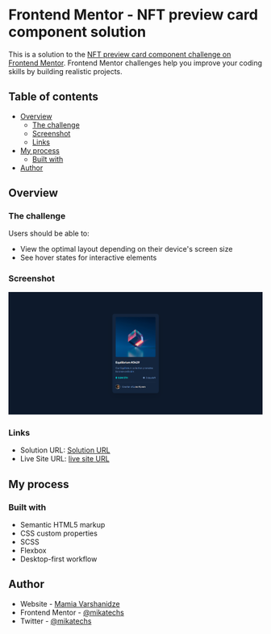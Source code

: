 # Frontend Mentor - NFT preview card component solution

This is a solution to the [NFT preview card component challenge on Frontend Mentor](https://www.frontendmentor.io/challenges/nft-preview-card-component-SbdUL_w0U). Frontend Mentor challenges help you improve your coding skills by building realistic projects. 

## Table of contents

- [Overview](#overview)
  - [The challenge](#the-challenge)
  - [Screenshot](#screenshot)
  - [Links](#links)
- [My process](#my-process)
  - [Built with](#built-with)
- [Author](#author)

## Overview

### The challenge

Users should be able to:

- View the optimal layout depending on their device's screen size
- See hover states for interactive elements

### Screenshot

![Screenshot](./img/screenshot.jpg)

### Links

- Solution URL: [Solution URL](https://github.com/mikatechs/nft-preview-card-component)
- Live Site URL: [live site URL](https://mikatechs.github.io/nft-preview-card-component)

## My process

### Built with

- Semantic HTML5 markup
- CSS custom properties
- SCSS
- Flexbox
- Desktop-first workflow

## Author

- Website - [Mamia Varshanidze](https://www.linkedin.com/in/mamia-varshanidze-00576817a/)
- Frontend Mentor - [@mikatechs](https://www.frontendmentor.io/profile/mikatechs)
- Twitter - [@mikatechs](https://www.twitter.com/mikatechs)
